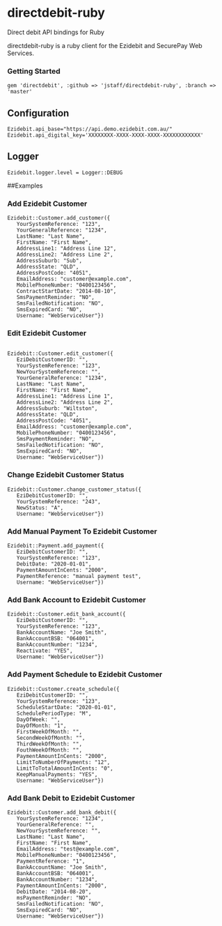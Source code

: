 directdebit-ruby
=============

Direct debit API bindings for Ruby

directdebit-ruby is a ruby client for the Ezidebit and SecurePay Web Services.

### Getting Started

```
gem 'directdebit', :github => 'jstaff/directdebit-ruby', :branch => 'master'
````

## Configuration

```
Ezidebit.api_base="https://api.demo.ezidebit.com.au/"
Ezidebit.api_digital_key='XXXXXXXX-XXXX-XXXX-XXXX-XXXXXXXXXXXX'
```

## Logger
```
Ezidebit.logger.level = Logger::DEBUG
```

##Examples

### Add Ezidebit Customer

```
Ezidebit::Customer.add_customer({
   YourSystemReference: "123",
   YourGeneralReference: "1234",
   LastName: "Last Name",
   FirstName: "First Name",
   AddressLine1: "Address Line 12",
   AddressLine2: "Address Line 2",
   AddressSuburb: "Sub",
   AddressState: "QLD",
   AddressPostCode: "4051",
   EmailAddress: "customer@example.com",
   MobilePhoneNumber: "0400123456",
   ContractStartDate: "2014-08-10",
   SmsPaymentReminder: "NO",
   SmsFailedNotification: "NO",
   SmsExpiredCard: "NO",
   Username: "WebServiceUser"})
```

### Edit Ezidebit Customer

```

Ezidebit::Customer.edit_customer({
   EziDebitCustomerID: "",
   YourSystemReference: "123",
   NewYourSystemReference: "",
   YourGeneralReference: "1234",
   LastName: "Last Name",
   FirstName: "First Name",
   AddressLine1: "Address Line 1",
   AddressLine2: "Address Line 2",
   AddressSuburb: "Wiltston",
   AddressState: "QLD",
   AddressPostCode: "4051",
   EmailAddress: "customer@example.com",
   MobilePhoneNumber: "0400123456",
   SmsPaymentReminder: "NO",
   SmsFailedNotification: "NO",
   SmsExpiredCard: "NO",
   Username: "WebServiceUser"})
```
### Change Ezidebit Customer Status

```
Ezidebit::Customer.change_customer_status({
   EziDebitCustomerID: "",
   YourSystemReference: "243",
   NewStatus: "A",
   Username: "WebServiceUser"})
```

### Add Manual Payment To Ezidebit Customer
```
Ezidebit::Payment.add_payment({
   EziDebitCustomerID: "",
   YourSystemReference: "123",
   DebitDate: "2020-01-01",
   PaymentAmountInCents: "2000",
   PaymentReference: "manual payment test",
   Username: "WebServiceUser"})
```

### Add Bank Account to Ezidebit Customer
```
Ezidebit::Customer.edit_bank_account({
   EziDebitCustomerID: "",
   YourSystemReference: "123",
   BankAccountName: "Joe Smith",
   BankAccountBSB: "064001",
   BankAccountNumber: "1234",
   Reactivate: "YES",
   Username: "WebServiceUser"})
```

### Add Payment Schedule to Ezidebit Customer
```
Ezidebit::Customer.create_schedule({
   EziDebitCustomerID: "",
   YourSystemReference: "123",
   ScheduleStartDate: "2020-01-01",
   SchedulePeriodType: "M",
   DayOfWeek: "",
   DayOfMonth: "1",
   FirstWeekOfMonth: "",
   SecondWeekOfMonth: "",
   ThirdWeekOfMonth: "",
   FouthWeekOfMonth: "",
   PaymentAmountInCents: "2000",
   LimitToNumberOfPayments: "12",
   LimitToTotalAmountInCents: "0",
   KeepManualPayments: "YES",
   Username: "WebServiceUser"})
```

### Add Bank Debit to Ezidebit Customer
```
Ezidebit::Customer.add_bank_debit({
   YourSystemReference: "1234",
   YourGeneralReference: "",
   NewYourSystemReference: "",
   LastName: "Last Name",
   FirstName: "First Name",
   EmailAddress: "test@example.com",
   MobilePhoneNumber: "0400123456",
   PaymentReference: "1",
   BankAccountName: "Joe Smith",
   BankAccountBSB: "064001",
   BankAccountNumber: "1234",
   PaymentAmountInCents: "2000",
   DebitDate: "2014-08-20",
   msPaymentReminder: "NO",
   SmsFailedNotification: "NO",
   SmsExpiredCard: "NO",
   Username: "WebServiceUser"})
```

